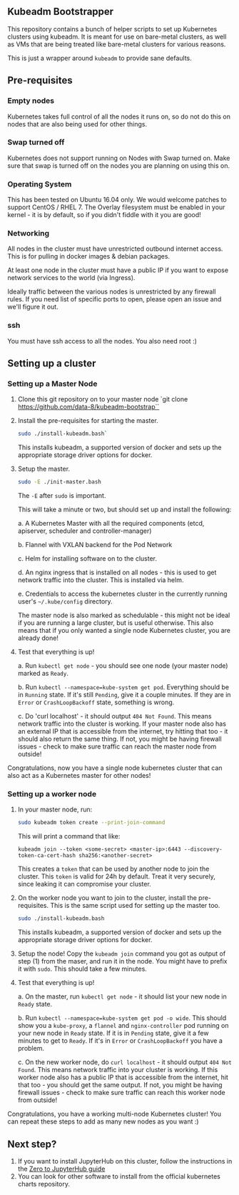 ## Kubeadm Bootstrapper

This repository contains a bunch of helper scripts to set up Kubernetes clusters
using kubeadm. It is meant for use on bare-metal clusters, as well as VMs
that are being treated like bare-metal clusters for various reasons. 

This is just a wrapper around `kubeadm` to provide sane defaults.

## Pre-requisites

### Empty nodes

Kubernetes takes full control of all the nodes it runs on, so do not do this
on nodes that are also being used for other things.

### Swap turned off

Kubernetes does not support running on Nodes with Swap turned on. Make sure
that swap is turned off on the nodes you are planning on using this on.

### Operating System

This has been tested on Ubuntu 16.04 only. We would welcome patches to support
CentOS / RHEL 7. The Overlay filesystem must be enabled in your kernel - it is
by default, so if you didn't fiddle with it you are good!

### Networking

All nodes in the cluster must have unrestricted outbound internet access. This
is for pulling in docker images & debian packages.

At least one node in the cluster must have a public IP if you want to expose
network services to the world (via Ingress).

Ideally traffic between the various nodes is unrestricted by any firewall rules.
If you need list of specific ports to open, please open an issue and we'll
figure it out.

### ssh

You must have ssh access to all the nodes. You also need root :)

## Setting up a cluster

### Setting up a Master Node

1. Clone this git repository on to your master node
   `git clone https://github.com/data-8/kubeadm-bootstrap``
   
2. Install the pre-requisites for starting the master.
   ```bash
   sudo ./install-kubeadm.bash`
   ```
   
   This installs kubeadm, a supported version of docker and sets up the
   appropriate storage driver options for docker.
   
   
3. Setup the master.
   ``` bash
   sudo -E ./init-master.bash
   ```
   
   The `-E` after `sudo` is important.

   This will take a minute or two, but should set up and install the following:
   
   a. A Kubernetes Master with all the required components (etcd, apiserver,
      scheduler and controller-manager)

   b. Flannel with VXLAN backend for the Pod Network

   c. Helm for installing software on to the cluster.

   d. An nginx ingress that is installed on all nodes - this is used to get
      network traffic into the cluster. This is installed via helm.

   e. Credentials to access the kubernetes cluster in the currently running user's
      `~/.kube/config` directory.

   The master node is also marked as schedulable - this might not be ideal if
   you are running a large cluster, but is useful otherwise. This also means
   that if you only wanted a single node Kubernetes cluster, you are already
   done!
   
5. Test that everything is up!

   a. Run `kubectl get node` - you should see one node (your master node) marked
      as `Ready`.

   b. Run `kubectl --namespace=kube-system get pod`. Everything should be in
      `Running` state. If it's still `Pending`, give it a couple minutes. If
       they are in `Error` or `CrashLoopBackoff` state, something is wrong.

   c. Do 'curl localhost' - it should output `404 Not Found`. This means network
      traffic into the cluster is working. If your master node also has an external
      IP that is accessible from the internet, try hitting that too - it should
      also return the same thing. If not, you might be having firewall issues -
      check to make sure traffic can reach the master node from outside!
   

Congratulations, now you have a single node kubernetes cluster that can also act
as a Kubernetes master for other nodes!

### Setting up a worker node

1. In your master node, run:
   ```bash
   sudo kubeadm token create --print-join-command
   ```
   
   This will print a command that like:

   ```
   kubeadm join --token <some-secret> <master-ip>:6443 --discovery-token-ca-cert-hash sha256:<another-secret>
   ```
   
   This creates a `token` that can be used by another node to join the
   cluster. This `token` is valid for 24h by default. Treat it very
   securely, since leaking it can compromise your cluster.

2. On the worker node you want to join to the cluster, install the
   pre-requisites. This is the same script
   used for setting up the master too.
   ```bash
   sudo ./install-kubeadm.bash
   ```
   
   This installs kubeadm, a supported version of docker and sets up the
   appropriate storage driver options for docker.

4. Setup the node! Copy the `kubeadm join` command you got as output
   of step (1) from the maser, and run it in the node. You might have to
   prefix it with `sudo`. This should take a few minutes.
   
5. Test that everything is up!

   a. On the master, run `kubectl get node` - it should list your new node in
      `Ready` state.

   b. Run `kubectl --namespace=kube-system get pod -o wide`. This should show
      you a `kube-proxy`, a `flannel` and `nginx-controller` pod running on your
      new node in `Ready` state. If it is in `Pending` state, give it a few minutes
      to get to `Ready`. If it's in `Error` or `CrashLoopBackoff` you have a
      problem.

   c. On the new worker node, do `curl localhost` - it should output
      `404 Not Found`. This means network traffic into your cluster
      is working. If this worker node also has a public
      IP that is accessible from the internet, hit that too - you
      should get the same output. If not, you might be having firewall
      issues - check to make sure traffic can reach this worker node
      from outside!
      
Congratulations, you have a working multi-node Kubernetes cluster! You can
repeat these steps to add as many new nodes as you want :)
   
## Next step?

1. If you want to install JupyterHub on this cluster, follow the instructions in
   the [Zero to JupyterHub guide](https://z2jh.jupyter.org)
2. You can look for other software to install from the official kubernetes
   charts repository.
